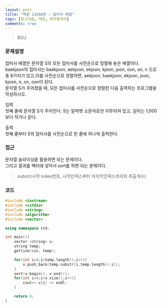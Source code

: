 ```yaml
---
layout: post
title: "백준 11656번 : 접미사 배열"
tags: [알고리즘, 백준, 문자열처리]
comments: true
---
```


> BOJ  

### 문제설명  
접미사 배열은 문자열 S의 모든 접미사를 사전순으로 정렬해 놓은 배열이다.  
baekjoon의 접미사는 baekjoon, aekjoon, ekjoon, kjoon, joon, oon, on, n 으로 총 8가지가 있고,이를 사전순으로 정렬하면, aekjoon, baekjoon, ekjoon, joon, kjoon, n, on, oon이 된다.  
문자열 S가 주어졌을 때, 모든 접미사를 사전순으로 정렬한 다음 출력하는 프로그램을 작성하시오.  

입력  
첫째 줄에 문자열 S가 주어진다. S는 알파벳 소문자로만 이루어져 있고, 길이는 1,000보다 작거나 같다.  

출력  
첫째 줄부터 S의 접미사를 사전순으로 한 줄에 하나씩 출력한다.  

### 접근  
문자열 슬라이싱을 활용하면 되는 문제이다.  
그리고 결과를 벡터에 넣어서 sort를 하면 되는 문제이다.   
> substr(시작 index번호, 시작인덱스부터 마지막인덱스까지의 추출개수)

### 코드  
~~~c++
#include <iostream>
#include <cstdio>
#include <string>
#include <algorithm>
#include <vector>

using namespace std;

int main(){
    vector <string> v;
    string temp;
    getline(cin, temp);

    for(int i=0;i<temp.length();i++){
        v.push_back(temp.substr(i,temp.length()-i));
    }
    sort(v.begin(), v.end());
    for(int i=0;i<v.size();i++){
        cout<< v[i] << endl;
    }

    return 0;
}
~~~
